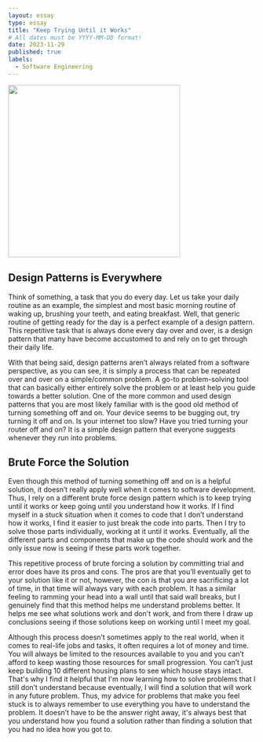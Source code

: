 ```yaml
---
layout: essay
type: essay
title: "Keep Trying Until it Works"
# All dates must be YYYY-MM-DD format!
date: 2023-11-29
published: true
labels:
  - Software Engineering
---
```

    
<img width="350px" class="rounded float-start pe-4" src="../img/design-patterns/brute-force.jpeg">

## Design Patterns is Everywhere

Think of something, a task that you do every day. Let us take your daily routine as an example, the simplest and most basic morning routine of waking up, brushing your teeth, and eating breakfast. Well, that generic routine of getting ready for the day is a perfect example of a design pattern. This repetitive task that is always done every day over and over, is a design pattern that many have become accustomed to and rely on to get through their daily life.

With that being said, design patterns aren’t always related from a software perspective, as you can see, it is simply a process that can be repeated over and over on a simple/common problem. A go-to problem-solving tool that can basically either entirely solve the problem or at least help you guide towards a better solution. One of the more common and used design patterns that you are most likely familiar with is the good old method of turning something off and on. Your device seems to be bugging out, try turning it off and on. Is your internet too slow? Have you tried turning your router off and on? It is a simple design pattern that everyone suggests whenever they run into problems.

## Brute Force the Solution

Even though this method of turning something off and on is a helpful solution, it doesn’t really apply well when it comes to software development. Thus, I rely on a different brute force design pattern which is to keep trying until it works or keep going until you understand how it works. If I find myself in a stuck situation when it comes to code that I don’t understand how it works, I find it easier to just break the code into parts. Then I try to solve those parts individually, working at it until it works. Eventually, all the different parts and components that make up the code should work and the only issue now is seeing if these parts work together.

This repetitive process of brute forcing a solution by committing trial and error does have its pros and cons. The pros are that you’ll eventually get to your solution like it or not, however, the con is that you are sacrificing a lot of time, in that time will always vary with each problem. It has a similar feeling to ramming your head into a wall until that said wall breaks, but I genuinely find that this method helps me understand problems better. It helps me see what solutions work and don't work, and from there I draw up conclusions seeing if those solutions keep on working until I meet my goal.

Although this process doesn’t sometimes apply to the real world, when it comes to real-life jobs and tasks, it often requires a lot of money and time. You will always be limited to the resources available to you and you can’t afford to keep wasting those resources for small progression. You can’t just keep building 10 different housing plans to see which house stays intact. That's why I find it helpful that I'm now learning how to solve problems that I still don’t understand because eventually, I will find a solution that will work in any future problem. Thus, my advice for problems that make you feel stuck is to always remember to use everything you have to understand the problem. It doesn’t have to be the answer right away, it's always best that you understand how you found a solution rather than finding a solution that you had no idea how you got to.
